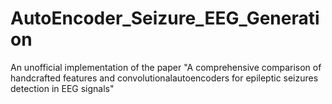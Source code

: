 # AutoEncoder_Seizure_EEG_Generation
An unofficial implementation of the paper "A comprehensive comparison of handcrafted features and convolutionalautoencoders for epileptic seizures detection in EEG signals"
